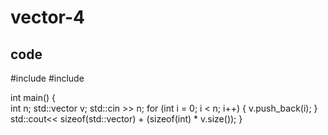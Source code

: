 # vector-4
## code
#include <iostream>
#include <vector>

int main()
{   
    int n;
    std::vector<int> v;
    std::cin >> n;
    for (int i = 0; i < n; i++)
    {
        v.push_back(i);
    }
    std::cout<< sizeof(std::vector<int>) + (sizeof(int) * v.size());
}
